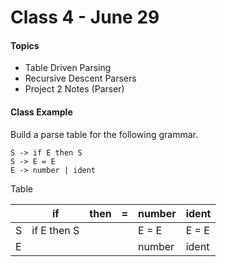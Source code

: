 # Class 4 - June 29
#### Topics
* Table Driven Parsing
* Recursive Descent Parsers
* Project 2 Notes (Parser)

#### Class Example

Build a parse table for the following grammar.

```
S -> if E then S
S -> E = E
E -> number | ident
```

Table

| | if  | then | = | number | ident |
| ---- | ------------- | ------------- | ---- | ---- | ---- |
| S | if E then S  |   | | E = E | E = E |
| E |   |   | | number | ident |
